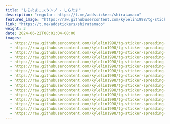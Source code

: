 ```yaml
---
title: "しらたまこスタンプ - しらたま"
description: "regular: https://t.me/addstickers/shiratamaco"
featured_image: "https://raw.githubusercontent.com/kylelin1998/tg-sticker-spreading-worldwide-images/main/img/4e0fe1bd-36e7-4dce-8be8-91ec42082bc3.jpg"
link: "https://t.me/addstickers/shiratamaco"
weight: 3
date: 2024-06-22T08:01:04+08:00
images:
  - https://raw.githubusercontent.com/kylelin1998/tg-sticker-spreading-worldwide-images/main/img/4e0fe1bd-36e7-4dce-8be8-91ec42082bc3.jpg
  - https://raw.githubusercontent.com/kylelin1998/tg-sticker-spreading-worldwide-images/main/img/c2b31609-e803-4744-a4c7-193b52089fa4.jpg
  - https://raw.githubusercontent.com/kylelin1998/tg-sticker-spreading-worldwide-images/main/img/ea4adab8-6d06-43ed-ab41-605aed4bafff.jpg
  - https://raw.githubusercontent.com/kylelin1998/tg-sticker-spreading-worldwide-images/main/img/cc0ea461-2b1c-4cbb-9e25-f91e1a5b2c5e.jpg
  - https://raw.githubusercontent.com/kylelin1998/tg-sticker-spreading-worldwide-images/main/img/1c907f6e-0a44-4573-bd10-455d6863c609.jpg
  - https://raw.githubusercontent.com/kylelin1998/tg-sticker-spreading-worldwide-images/main/img/8acec416-d458-4297-9a45-3de00dc50e6a.jpg
  - https://raw.githubusercontent.com/kylelin1998/tg-sticker-spreading-worldwide-images/main/img/8f1faa40-47d3-40f1-bc39-df2e141abc36.jpg
  - https://raw.githubusercontent.com/kylelin1998/tg-sticker-spreading-worldwide-images/main/img/87a5f841-f3ab-412c-949a-225a5b36f8d0.jpg
  - https://raw.githubusercontent.com/kylelin1998/tg-sticker-spreading-worldwide-images/main/img/76f3d4b5-bc91-4037-a5a5-2e4759e271b4.jpg
  - https://raw.githubusercontent.com/kylelin1998/tg-sticker-spreading-worldwide-images/main/img/ab17def5-74b8-4c1b-bf36-f97036b14658.jpg
  - https://raw.githubusercontent.com/kylelin1998/tg-sticker-spreading-worldwide-images/main/img/3d6c1d88-8961-4168-ada7-935ce8dc9d86.jpg
  - https://raw.githubusercontent.com/kylelin1998/tg-sticker-spreading-worldwide-images/main/img/a26723c6-f1a1-4c61-a25c-27fc04a0ffd0.jpg
  - https://raw.githubusercontent.com/kylelin1998/tg-sticker-spreading-worldwide-images/main/img/16dab8c7-7953-4bbc-9f41-5e02e26e2fd3.jpg
  - https://raw.githubusercontent.com/kylelin1998/tg-sticker-spreading-worldwide-images/main/img/ea1b8da2-650a-4727-96c9-6156f32515b3.jpg
  - https://raw.githubusercontent.com/kylelin1998/tg-sticker-spreading-worldwide-images/main/img/23ba5a7a-5e0a-444d-a455-8935b580210b.jpg
  - https://raw.githubusercontent.com/kylelin1998/tg-sticker-spreading-worldwide-images/main/img/3d30ff18-11f1-4101-9de8-ed278d31e439.jpg
---
```

